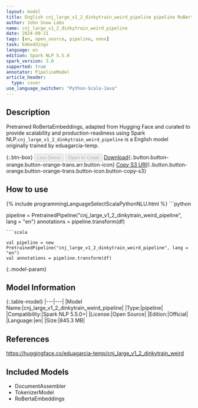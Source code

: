 ```yaml
---
layout: model
title: English cnj_large_v1_2_dinkytrain_weird_pipeline pipeline RoBertaEmbeddings from eduagarcia-temp
author: John Snow Labs
name: cnj_large_v1_2_dinkytrain_weird_pipeline
date: 2024-09-21
tags: [en, open_source, pipeline, onnx]
task: Embeddings
language: en
edition: Spark NLP 5.5.0
spark_version: 3.0
supported: true
annotator: PipelineModel
article_header:
  type: cover
use_language_switcher: "Python-Scala-Java"
---
```


## Description

Pretrained RoBertaEmbeddings, adapted from Hugging Face and curated to provide scalability and production-readiness using Spark NLP.`cnj_large_v1_2_dinkytrain_weird_pipeline` is a English model originally trained by eduagarcia-temp.

{:.btn-box}
<button class="button button-orange" disabled>Live Demo</button>
<button class="button button-orange" disabled>Open in Colab</button>
[Download](https://s3.amazonaws.com/auxdata.johnsnowlabs.com/public/models/cnj_large_v1_2_dinkytrain_weird_pipeline_en_5.5.0_3.0_1726934845727.zip){:.button.button-orange.button-orange-trans.arr.button-icon}
[Copy S3 URI](s3://auxdata.johnsnowlabs.com/public/models/cnj_large_v1_2_dinkytrain_weird_pipeline_en_5.5.0_3.0_1726934845727.zip){:.button.button-orange.button-orange-trans.button-icon.button-copy-s3}

## How to use



<div class="tabs-box" markdown="1">
{% include programmingLanguageSelectScalaPythonNLU.html %}
```python

pipeline = PretrainedPipeline("cnj_large_v1_2_dinkytrain_weird_pipeline", lang = "en")
annotations =  pipeline.transform(df)   

```
```scala

val pipeline = new PretrainedPipeline("cnj_large_v1_2_dinkytrain_weird_pipeline", lang = "en")
val annotations = pipeline.transform(df)

```
</div>

{:.model-param}
## Model Information

{:.table-model}
|---|---|
|Model Name:|cnj_large_v1_2_dinkytrain_weird_pipeline|
|Type:|pipeline|
|Compatibility:|Spark NLP 5.5.0+|
|License:|Open Source|
|Edition:|Official|
|Language:|en|
|Size:|845.3 MB|

## References

https://huggingface.co/eduagarcia-temp/cnj_large_v1_2_dinkytrain_weird

## Included Models

- DocumentAssembler
- TokenizerModel
- RoBertaEmbeddings